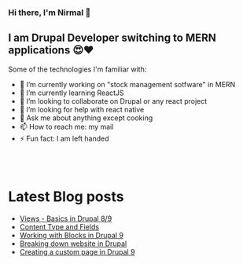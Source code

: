 ### Hi there, I'm Nirmal :pray:

## I am Drupal Developer switching to MERN applications :heart_eyes::heart:

Some of the technologies I'm familiar with:

- 🔭 I’m currently working on "stock management sotfware" in MERN
- 🌱 I’m currently learning ReactJS
- 👯 I’m looking to collaborate on Drupal or any react project
- 🤔 I’m looking for help with react native
- 💬 Ask me about anything except cooking 
- 📫 How to reach me: my mail
- ⚡ Fun fact: I am left handed 

<br/>
<br/>

# Latest Blog posts
<!-- BLOG-POST-LIST:START -->
- [Views - Basics in Drupal 8/9](https://drupalworld.hashnode.dev/views-basics-in-drupal-89)
- [Content Type and Fields](https://drupalworld.hashnode.dev/content-type-and-fields)
- [Working with Blocks in Drupal 9](https://drupalworld.hashnode.dev/working-with-blocks-in-drupal-9)
- [Breaking down website in Drupal](https://drupalworld.hashnode.dev/breaking-down-website-in-drupal)
- [Creating a custom page in Drupal 9](https://drupalworld.hashnode.dev/creating-a-custom-page-in-drupal-9)
<!-- BLOG-POST-LIST:END -->